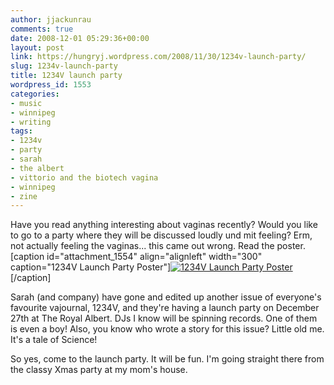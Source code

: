 ```yaml
---
author: jjackunrau
comments: true
date: 2008-12-01 05:29:36+00:00
layout: post
link: https://hungryj.wordpress.com/2008/11/30/1234v-launch-party/
slug: 1234v-launch-party
title: 1234V launch party
wordpress_id: 1553
categories:
- music
- winnipeg
- writing
tags:
- 1234v
- party
- sarah
- the albert
- vittorio and the biotech vagina
- winnipeg
- zine
---
```


Have you read anything interesting about vaginas recently? Would you like to go to a party where they will be discussed loudly und mit feeling? Erm, not actually feeling the vaginas... this came out wrong. Read the poster.[caption id="attachment_1554" align="alignleft" width="300" caption="1234V Launch Party Poster"][![1234V Launch Party Poster](http://hungryj.files.wordpress.com/2008/11/1234v-launch-two.png?w=300)](http://hungryj.files.wordpress.com/2008/11/1234v-launch-two.png)[/caption]

Sarah (and company) have gone and edited up another issue of everyone's favourite vajournal, 1234V, and they're having a launch party on December 27th at The Royal Albert. DJs I know will be spinning records. One of them is even a boy! Also, you know who wrote a story for this issue? Little old me. It's a tale of Science!

So yes, come to the launch party. It will be fun. I'm going straight there from the classy Xmas party at my mom's house.
